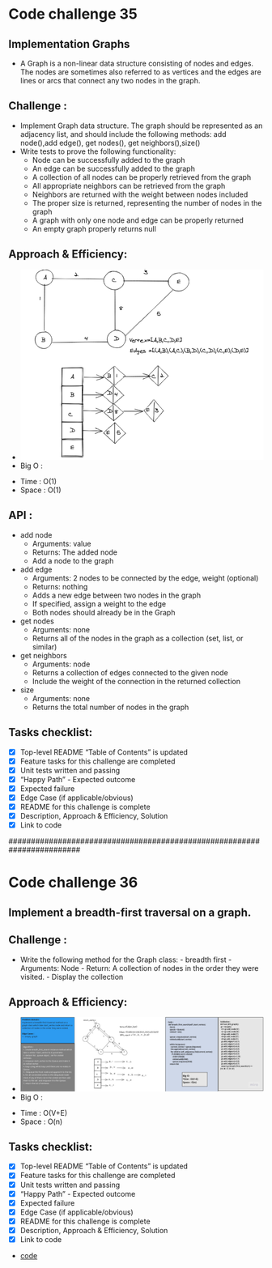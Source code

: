 # Code challenge 35
## Implementation Graphs
* A Graph is a non-linear data structure consisting of nodes and edges. The nodes are sometimes also referred to as vertices and the edges are lines or arcs that connect any two nodes in the graph.

## Challenge :
* Implement Graph data structure. The graph should be represented as an adjacency list, and should include the following methods: add node(),add edge(), get nodes(), get neighbors(),size()
* Write tests to prove the following functionality:
  - Node can be successfully added to the graph
  - An edge can be successfully added to the graph
  - A collection of all nodes can be properly retrieved from the graph
  - All appropriate neighbors can be retrieved from the graph
  - Neighbors are returned with the weight between nodes included
  - The proper size is returned, representing the number of nodes in the graph
  - A graph with only one node and edge can be properly returned
  - An empty graph properly returns null

 
## Approach & Efficiency:
* ![image](../assets/graph.png)
* Big O :
- Time : O(1)
- Space : O(1)

## API :
* add node
    - Arguments: value
    - Returns: The added node
    - Add a node to the graph
 * add edge
    - Arguments: 2 nodes to be connected by the edge, weight (optional)
    - Returns: nothing
    - Adds a new edge between two nodes in the graph
    - If specified, assign a weight to the edge
    - Both nodes should already be in the Graph
 * get nodes
    - Arguments: none
    - Returns all of the nodes in the graph as a collection (set, list, or similar)
 * get neighbors
    - Arguments: node
    - Returns a collection of edges connected to the given node
    - Include the weight of the connection in the returned collection
 * size
    - Arguments: none
    - Returns the total number of nodes in the graph


## Tasks checklist:
- [x] Top-level README “Table of Contents” is updated
- [x] Feature tasks for this challenge are completed
- [x] Unit tests written and passing
- [x] “Happy Path” - Expected outcome
- [x] Expected failure
- [x] Edge Case (if applicable/obvious)
- [x] README for this challenge is complete
- [x] Description, Approach & Efficiency, Solution
- [x] Link to code

########################################################################
# Code challenge 36
## Implement a breadth-first traversal on a graph.
## Challenge :
* Write the following method for the Graph class:
      - breadth first
         - Arguments: Node
         - Return: A collection of nodes in the order they were visited.
         - Display the collection
   
## Approach & Efficiency:
* ![image](../assets/Breath_first_Search_graph.jpg)
* Big O :
- Time : O(V+E)
- Space : O(n)

## Tasks checklist:
- [x] Top-level README “Table of Contents” is updated
- [x] Feature tasks for this challenge are completed
- [x] Unit tests written and passing
- [x] “Happy Path” - Expected outcome
- [x] Expected failure
- [x] Edge Case (if applicable/obvious)
- [x] README for this challenge is complete
- [x] Description, Approach & Efficiency, Solution
- [x] Link to code

* [code](graph.py)

